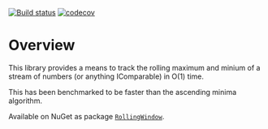 [![Build status](https://ci.appveyor.com/api/projects/status/tcxdale78y8vg07r/branch/master?svg=true)](https://ci.appveyor.com/project/twcclegg/RollingWindow/branch/master)
[![codecov](https://codecov.io/gh/twcclegg/RollingWindow/branch/master/graph/badge.svg)](https://codecov.io/gh/twcclegg/RollingWindow)

# Overview

This library provides a means to track the rolling maximum and minium of a stream of numbers (or anything IComparable) in O(1) time.

This has been benchmarked to be faster than the ascending minima algorithm.



Available on NuGet as package [`RollingWindow`](https://www.nuget.org/packages/RollingWindow).
